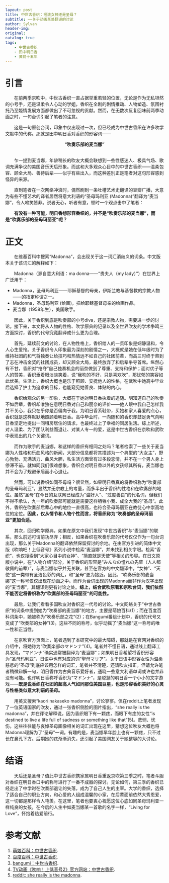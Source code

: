 ```yaml
---
layout: post
title: 中世古香织：摇滚女神还是圣母？
subtitle: ——关于动画某处翻译的讨论
author: Sylvan
header-img: 
original: 
catalog: true
tags:
    - 中世古香织
    - 田中明日香
    - 黄前十五年
---
```


# 引言
&emsp;&emsp;在前两季京吹中，中世古香织一直占据举重若轻的位置，无论是作为无私坦然的小号手，还是温柔令人心动的学姐，香织在全剧的剧情推动、人物塑造、氛围衬托乃至姬情发展方面都做出了不可忽视的贡献。然而，在无数次反复回味前两季动画之时，一句台词引起了笔者的注意。

&emsp;&emsp;这是一句原创台词，印象中仅出现过一次，但已经成为中世古香织在许多吹学文献中的代称。那就是田中明日香对香织的形容词——

<b><center>“吹奏乐部的麦当娜”</center></b>
<br />

&emsp;&emsp;乍一提到麦当娜，年龄稍长的吹友大概会联想到一些性感迷人、极具气场、歌词充满争议的美国音乐天后形象。而这和大多观众心目中的中世古香织——温柔包容、顾全大局、善待后辈——似乎有些出入，而这种差别正是笔者对这句形容感到怪异的来源。

&emsp;&emsp;直到笔者在一次网络冲浪时，偶然刷到一条吐槽艺术史翻译的豆瓣广播，大意为有些不懂艺术的译者居然将意大利语的“圣母玛利亚 (Madonna)”翻译为“麦当娜”，令人啼笑皆非。说者无心，听者有意，顿时一个观点击中了笔者：

&emsp;&emsp;**有没有一种可能，明日香想形容香织的，并不是“吹奏乐部的麦当娜”，而是“吹奏乐部的圣母玛丽亚”呢？**

# 正文
&emsp;&emsp;在维基百科中搜索“Madonna”，会出现关于这一词汇消歧义的词条。中文版本关于该词汇的解释如下：

&emsp;&emsp;Madonna（源自意大利语：ma donna——“贵夫人（my lady）”）在世界上广泛用于：
* Madonna，圣母玛利亚——耶稣基督的母亲，伊斯兰教与基督教的宗教人物——的指定称谓之一。
* Madonna，圣母玛利亚 (绘画)，描绘耶稣基督母亲的绘画作品。
* 麦当娜（1958年生），美国歌手。

&emsp;&emsp;因此，关于香织到底是吹奏部的小号diva，还是宗教人物，需要进一步的讨论。接下来，本文将从人物的性格、吹学原典的记录以及全世界吹友的学术争鸣三方面探讨，香织的代号究竟翻译成什么更为合理。

&emsp;&emsp;首先，延续前文的讨论，在人物性格上，香织给人的一贯印象是娴静温和，令人心生爱怜。关于香织令人印象最为深刻的剧情之一，大概就是她在低年级时为了维持社团的和气将独奏让给技巧和热情远不如自己的社团前辈，而高三时终于熬到了志在冲击金奖的社团成员，却又顾全大局，最终放弃了和后辈争夺首席。纵然心有不甘，香织对“抢夺”自己独奏机会的丽奈做到了尊重、支持和保护；面对优子等人的赞美，香织垂着眼淡淡笑着，说“我吹的不好，只是喜欢吹”，那忧郁的笑容如此优美。生活上，香织大概也是乐于照顾、安抚他人的性格，在武吹中她高中毕业后选择了护士为追求的目标，也能窥见她善良、体贴的内心。

&emsp;&emsp;香织给观众的另一印象，大概在于她对明日香执着的追随。明知道自己的吹奏不如后辈，香织却唯独在意明日香对自己和丽奈的评价——他人眼中我自己怎样我并不关心，我只在乎你是否偏向于我。为明日香系鞋带，买她和家人喜爱的点心，香织就是这样默默地照顾着明日香。高中毕业时，一向随和的香织却鼓足勇气向明日香坚定地提出一同租房居住的请求，也最终过上了幸福的同居生活。综上所述，对人温柔、为了团队利益而退让、对某人专一的爱，这是中世古香织在京吹和武吹中表现出的几个关键词。

&emsp;&emsp;而作为歌手的麦当娜，和这样的香织有相同之处吗？笔者检索了一些关于麦当娜为人性格和乐曲风格的新闻，大部分信息都将其描述为一个典型的“大女主”，野心勃勃、充满活力、曲风大胆，私生活方面曾有过多段恋情，并不在一个男人身上停滞不前。就如同我们很难想象，香织会对明日香以外的女孩倾其所有，麦当娜也并不会为了规避矛盾而小心退让。

&emsp;&emsp;然而，可以说香织如同圣母吗？很显然，如果明日香真的将香织称为“吹奏部的圣母玛利亚”，显然并无宗教上的考量，而多半出于香织的性格和在吹奏部的地位。虽然“圣母”在今日的互联网已经成为“滥好人”、“过度善良”的代名词，但我们不得不承认，九一年的吹奏部可能就是需要这样牺牲小我、成全大我的“圣母”。此外，香织在吹奏部后辈心中的地位一直很高，也符合圣母玛丽亚在教徒心中崇高地位的定位。**因此，仅从情节和人物个性而言，将香织称为“吹奏部的圣母玛丽亚”更加合适。**

&emsp;&emsp;其次，回归吹学原典，如果在原文中我们发现“中世古香织”与“麦当娜”的联系，那么前述可谓前功尽弃；相反，如果香织在吹奏乐部的代号仅仅作为一句台词出现，那么关于Madonna的翻译依然保留探讨的余地。在由官方引进的简体中文版《吹响吧！上低音号》系列小说中检索“麦当娜”，并未找到相关字眼。检索“香织”，也仅搜索到“大家心目中的女神”、“简直就是天使”等相关的形容。在日文原版小说中，在“人物介绍”部分，关于香织的形容是“みんなの憧れの先輩（人人都敬佩的前辈）”，与麦当娜似乎并无关联，甚至在官方的中文翻译中，“女神”、“天使”这一类带有圣洁色彩的词汇，和“圣母”更为接近。因此，“吹奏乐部的麦当娜”这一称号仅仅出现在动画之中。而作为台词出现的Madonna而非作为汉字出现的“麦当娜”，其翻译则更有讨论之处。**综上，结合武吹原著和京吹台词，我们依然不能否定将香织称为“吹奏部的圣母玛丽亚”的可能性。**

&emsp;&emsp;最后，让我们看看多国吹友对香织这一代号的讨论。中文网络关于“中世古香织”的词条中提到她为“吹奏部的麦当娜”的地方，主要是萌娘百科(1)；而在百度百科词条中，她被称为“吹奏乐部之花”(2)；在Bangumi番组计划中，香织的代号又变成了“吹奏部的女神”(3)。这些不同的称号，似乎动摇了“麦当娜”这一称号的唯一性和正当性。

&emsp;&emsp;在京吹官方页面上，笔者遇到了本研究中的最大障碍，那就是在官网对香织的介绍中，将她称为“吹奏楽部のマドンナ”(4)。笔者并不懂日语，通过线上翻译工具发现，“マドンナ”确实通常被翻译为“麦当娜”；如果明日香希望将香织形容为“圣母玛利亚”，日语中也有对应的词“聖母マリア”。关于日语中形容女性为温柔慈悲的“圣母”到底应该用怎样的词汇，笔者并不清楚，还请吹友指正。但请允许笔者稍微辩解一句，明日香作为古典音乐爱好者，通晓一些意大利语单词或许也并非没有可能。也许明日香称呼香织为“マドンナ”，是聪慧的明日香一个小小的文字游戏——**既是说香织在社团的超高人气如同那位美国巨星，也是形容香织美好的心灵与性格类似意大利语的圣母。**

&emsp;&emsp;用英文搜索“kaori nakaseko madonna”，讨论寥寥。但在reddit上笔者发现了一位英语国家的吹友，通过一张香织侧脸的图片指出，“she really is the madonna”，并在评论解释说，因为香织眼下有一颗痣，而眼下有痣的女性“is destined to live a life full of sadness or something like that”(5)。悲悯、忧伤，这些往往能与哀悼圣母画像相关的词汇出现在这里，猜想这位吹友大概也将Madonna理解为了“圣母”一词。有趣的是，麦当娜早年脸上也有一颗痣，只不过长在鼻孔下方。后期她的痣渐渐消失，还引起了美国网友关于她整容的大讨论。

# 结语

&emsp;&emsp;天后还是圣母？值此中世古香织携家属明日香重返京吹第三季之时，笔者斗胆对香织在明日香口中的称号进行了一番不成器的探讨。无论如何，第三季的香织已经走出了中学时在吹奏部退让的失落，成为了自己人生的主宰。大学的香织，选择了适合自己的职业方向，和心爱的人组成温馨的小家，在后辈面前依然大秀恩爱，这一切都是那样令人艳羡。在这里，笔者也要衷心祝愿这位心底如同圣母玛利亚一样纯良的女孩，在今后的人生中如麦当娜某一首歌的名字一样，“Living for Love”，怀抱着热爱前行。

# 参考文献
1. [萌娘百科：中世古香织](https://zh.moegirl.org.cn/zh-hans/%E4%B8%AD%E4%B8%96%E5%8F%A4%E9%A6%99%E7%BB%87).
2. [百度百科：中世古香织](https://baike.baidu.com/item/%E4%B8%AD%E4%B8%96%E5%8F%A4%E9%A6%99%E7%BB%87/17866620).
3. [bangumi：中世古香织](https://bangumi.tv/character/29459).
4. [TV动画《吹响！上低音号2》官方网站：中世古香织](https://tv2nd.anime-eupho.com/sp/character/kaori/).
5. [reddit: she really is the madonna](https://www.reddit.com/r/HibikeEuphonium/comments/yzw0bl/she_really_is_the_madonna/).
